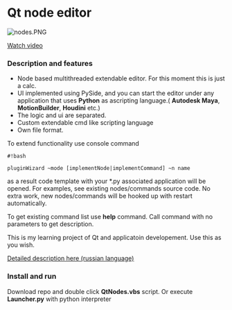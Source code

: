 # Qt node editor #

![nodes.PNG](https://bitbucket.org/repo/Radzbd/images/1686754309-nodes.PNG)


[Watch video](https://www.youtube.com/watch?v=HEP5E84O0mo)


### Description and features ###

* Node based multithreaded extendable editor. For this moment this is just a calc.
* UI implemented using PySide, and you can start the editor under any application that uses **Python** as ascripting language.( **Autodesk Maya**, **MotionBuilder**, **Houdini** etc.)
* The logic and ui are separated.
* Custom extendable cmd like scripting language
* Own file format.

To extend functionality use console command 
```
#!bash

pluginWizard ~mode [implementNode|implementCommand] ~n name
```
as a result code template  with your *.py associated application will be opened. For examples, see existing nodes/commands source code. No extra work, new nodes/commands will be hooked up with restart automatically.

To get existing command list use **help** command. Call command with no parameters to get description.

This is my learning project of Qt and applicatoin developement. Use this as you wish.

[Detailed description here (russian language)](http://ilgarlunin.blogspot.ru/2015/09/blog-post.html)

### Install and run ###

Download repo and double click **QtNodes.vbs** script. Or execute **Launcher.py** with python interpreter